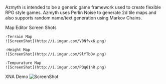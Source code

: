 Azmyth is intended to be a generic game framework used to create flexible RPG style games. 
Azmyth uses Perlin Noise to generate 2d tile maps and also supports random name/text generation using Markov Chains.

Map Editor Screen Shots

	-Terrain Map
	![ScreenShot](http://i.imgur.com/V0Nfvx6.png)

	-Height Map
	![ScreenShot](http://i.imgur.com/9lYTbOv.png)

	-Tempurature Map
	![ScreenShot](http://i.imgur.com/PQq61hR.png)

XNA Demo
![ScreenShot](http://i.imgur.com/ntdXW7l.png)